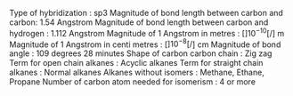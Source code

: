 Type of hybridization : sp3 
Magnitude of bond length between carbon and carbon: 1.54 Angstrom
Magnitude of bond length between carbon and hydrogen : 1.112 Angstrom
Magnitude of 1 Angstrom in metres : [$] 10^{-10}  [/$] m 
Magnitude of 1 Angstrom in centi metres : [$] 10^{-8}  [/$] cm 
Magnitude of bond angle : 109 degrees 28 minutes
Shape of carbon carbon chain : Zig zag
Term for open chain alkanes : Acyclic alkanes
Term for straight chain alkanes : Normal alkanes
Alkanes without isomers  : Methane, Ethane, Propane
Number of carbon atom needed for isomerism : 4 or more



